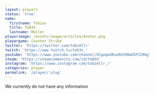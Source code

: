 ```yaml
---
layout: players
status: 'true'
name:
  firstname: Tobias
  title: ToB3X
  lastname: Müller
playerimage: /assets/image/articles/Avatar.png
playergame: Counter Strike
twitter: 'https://twitter.com/tobimllr'
twitch: 'https://www.twitch.tv/tob3x_'
youtube: 'https://www.youtube.com/channel/UCgeqw5Bsw9UJ90wHIPJ296g'
steam: 'https://steamcommunity.com/id/ToB3X'
instagram: 'https://www.instagram.com/tobimllr_/'
categories: player
permalink: '/player/:slug'
---
```

We currently do not have any information
